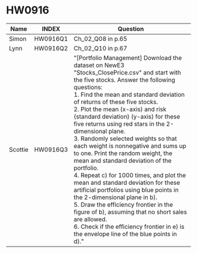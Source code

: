 # HW0916


| Name    | INDEX    | Question                                                                                                                                                                                                 |
|---------|----------|---------------------------------------------------------------------------------------------------------------------------------------------------------------------------------------------------------|
| Simon   | HW0916Q1 | Ch_02_Q08 in p.65                                                                                                                                                                                        |
| Lynn    | HW0916Q2 | Ch_02_Q10 in p.67                                                                                                                                                                                        |
| Scottie | HW0916Q3 | "[Portfolio Management] Download the dataset on NewE3 "Stocks_ClosePrice.csv" and start with the five stocks. Answer the following questions: <br/> 1. Find the mean and standard deviation of returns of these five stocks. <br/> 2. Plot the mean (x-axis) and risk (standard deviation) (y-axis) for these five returns using red stars in the 2-dimensional plane. <br/> 3. Randomly selected weights so that each weight is nonnegative and sums up to one. Print the random weight, the mean and standard deviation of the portfolio. <br/> 4. Repeat c) for 1000 times, and plot the mean and standard deviation for these artificial portfolios using blue points in the 2-dimensional plane in b). <br/> 5. Draw the efficiency frontier in the figure of b), assuming that no short sales are allowed. <br/> 6. Check if the efficiency frontier in e) is the envelope line of the blue points in d)." |
